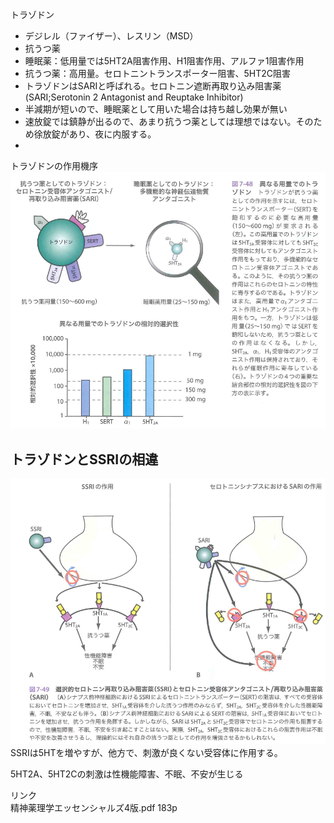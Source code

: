 トラゾドン

- デジレル（ファイザー）、レスリン（MSD）
- 抗うつ薬
- 睡眠薬：低用量では5HT2A阻害作用、H1阻害作用、アルファ1阻害作用
- 抗うつ薬：高用量。セロトニントランスポーター阻害、5HT2C阻害
- トラゾドンはSARIと呼ばれる。セロトニン遮断再取り込み阻害薬(SARI;Serotonin 2 Antagonist and Reuptake Inhibitor)
- 半減期が短いので、睡眠薬として用いた場合は持ち越し効果が無い
- 速放錠では鎮静が出るので、あまり抗うつ薬としては理想ではない。そのため徐放錠があり、夜に内服する。
- 


トラゾドンの作用機序
![ba1d160cc0af51a29f8eedcadf6de5f3.png](../../_resources/2fc45450c7704a6bb89a1e3fdbcc0f60.png)


## トラゾドンとSSRIの相違
![47d6c7de042e2505da19bac0c1cd5ec0.png](../../_resources/7a196e9e0e754f03b80e68c022dba2a9.png)
SSRIは5HTを増やすが、他方で、刺激が良くない受容体に作用する。

5HT2A、5HT2Cの刺激は性機能障害、不眠、不安が生じる

リンク  
精神薬理学エッセンシャルズ4版.pdf  183p
[](https://ja.wikipedia.org/wiki/%E3%83%88%E3%83%A9%E3%82%BE%E3%83%89%E3%83%B3)